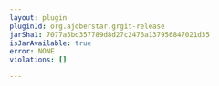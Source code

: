 ```yaml
---
layout: plugin
pluginId: org.ajoberstar.grgit-release
jarSha1: 7077a5bd357789d8d27c2476a137956847021d35
isJarAvailable: true
error: NONE
violations: []

---
```

